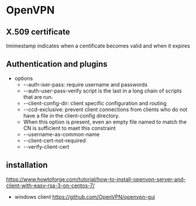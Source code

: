 # OpenVPN

## X.509 certificate

  tmimestamp indicates when a centificate becomes valid and when it expires

## Authentication and plugins

- options
  - --auth-iser-pass:  require username and passwords
  - --auth-user-pass-verify script is the last in a long chain of scripts that are run.
  - --client-config-dir: client specific configuration and routing
  - --ccd-exclusive: prevent client connections from clients who do not have a file in the client-config directory.
  - When this option is present, even an empty file named to match the CN is sufficient to maet this constraint
  -  --username-as-common-name
  - --client-cert-not-required
  - --verify-client-cert

## installation

<https://www.howtoforge.com/tutorial/how-to-install-openvpn-server-and-client-with-easy-rsa-3-on-centos-7/>

- windows client
  <https://github.com/OpenVPN/openvpn-gui>